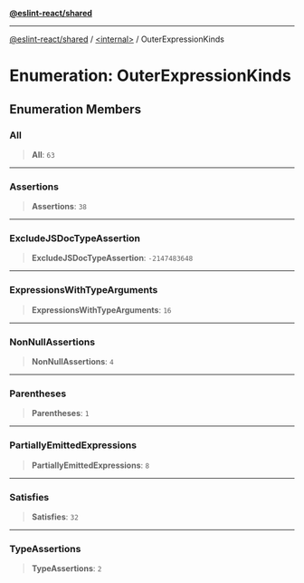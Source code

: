 [**@eslint-react/shared**](../../README.md)

***

[@eslint-react/shared](../../README.md) / [\<internal\>](../README.md) / OuterExpressionKinds

# Enumeration: OuterExpressionKinds

## Enumeration Members

### All

> **All**: `63`

***

### Assertions

> **Assertions**: `38`

***

### ExcludeJSDocTypeAssertion

> **ExcludeJSDocTypeAssertion**: `-2147483648`

***

### ExpressionsWithTypeArguments

> **ExpressionsWithTypeArguments**: `16`

***

### NonNullAssertions

> **NonNullAssertions**: `4`

***

### Parentheses

> **Parentheses**: `1`

***

### PartiallyEmittedExpressions

> **PartiallyEmittedExpressions**: `8`

***

### Satisfies

> **Satisfies**: `32`

***

### TypeAssertions

> **TypeAssertions**: `2`
